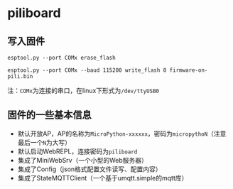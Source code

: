 # piliboard

## 写入固件
`esptool.py --port COMx erase_flash`

`esptool.py --port COMx --baud 115200 write_flash 0 firmware-on-pili.bin`

注：`COMx`为连接的串口，在linux下形式为`/dev/ttyUSB0`

## 固件的一些基本信息
- 默认开放AP，AP的名称为`MicroPython-xxxxxx`，密码为`micropythoN`（注意最后一个`N`为大写）
- 默认启动WebREPL，连接密码为`piliboard`
- 集成了MiniWebSrv（一个小型的Web服务器）
- 集成了Config（json格式配置文件读写、配置内容）
- 集成了StateMQTTClient（一个基于umqtt.simple的mqtt库）
